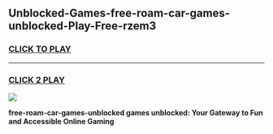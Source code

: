 
## Unblocked-Games-free-roam-car-games-unblocked-Play-Free-rzem3
<h3>
<a href="https://premium76.site?title=free-roam-car-games-unblocked&ref=20A">CLICK TO PLAY</a></h3>
<hr>

<h3>
<a href="https://premium76.site?title=free-roam-car-games-unblocked&ref=20A">CLICK 2 PLAY</a>
  
</h3>

<a href="https://premium76.site?title=free-roam-car-games-unblocked&ref=20A"><img src="https://clearcache.store/games.png"></a>


**free-roam-car-games-unblocked games unblocked: Your Gateway to Fun and Accessible Online Gaming**
